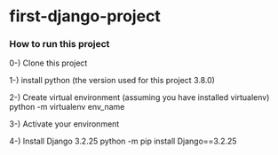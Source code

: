# first-django-project

### How to run this project

0-) Clone this project

1-) install python (the version used for this project 3.8.0)

2-) Create virtual environment (assuming you have installed virtualenv)
python -m virtualenv env_name

3-) Activate your environment

4-) Install Django 3.2.25
python -m pip install Django==3.2.25
